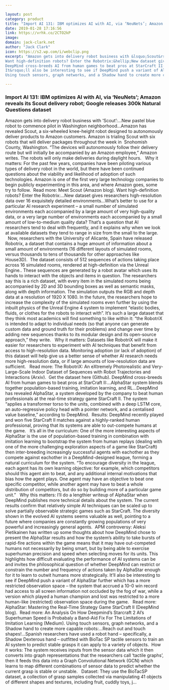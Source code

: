 ```yaml
---

layout: post
category: product
title: "Import AI 131: IBM optimizes AI with AI, via ‘NeuNets’; Amazon reveals its Scout delivery robot; Google releases 300k Natural Questions dataset"
date: 2019-01-28 17:16:56
link: https://vrhk.co/2CTO2kP
image: 
domain: jack-clark.net
author: "Jack Clark"
icon: https://s2.wp.com/i/webclip.png
excerpt: "Amazon gets into delivery robot business with &lsquo;Scout&rsquo;:&hellip;New pastel blue robot to commence pilot in Washington neighborhood&hellip;Amazon has revealed Scout, a six-wheeled knee-height robot designed to autonomously deliver products to Amazon customers. Amazon is trialing Scout with six robots that will deliver packages throughout the week in &nbsp;Snohomish County, Washington. &ldquo;The devices will autonomously follow their delivery route but will initially be accompanied by an Amazon employee,&rdquo; Amazon writes. The robots will only make deliveries during daylight hours. &nbsp;&nbsp;Why it matters: For the past few years, companies have been piloting various types of delivery robot in the world, but there have been continued questions about the viability and likelihood of adoption of such technologies. Amazon is one of the first very large technology companies to begin publicly experimenting in this area, and where Amazon goes, some try to follow.&nbsp; Read more: Meet Scout (Amazon blog).
Want high-definition robots? Enter the Robotrix:&hellip;New dataset gives researchers high-resolution data over 16 exquisitely detailed environments&hellip;What&rsquo;s better to use for a particular AI research experiment &ndash; a small number of simulated environments each accompanied by a large amount of very high-quality data, or a very large number of environments each accompanied by a small amount of low-to-medium quality data? That&rsquo;s a question that AI researchers tend to deal with frequently, and it explains why when we look at available datasets they tend to range in size from the small to the large. &nbsp;&nbsp;Now, researchers with the University of Alicante, Spain have released Robotrix, a dataset that contains a huge amount of information about a small amount of environments (16 different layouts of simulated rooms, versus thousands to tens of thousands for other approaches like House3D).&nbsp; The dataset&nbsp;consists of 512 sequences of actions taking place across 16 simulated rooms, rendered at high-definition via the Unreal Engine.. These sequences are generated by a robot avatar which uses its hands to interact with the objects and items in question. The researchers say this is a rich dataset, with every item in the simulated rooms being accompanied by 2D and 3D bounding boxes as well as semantic masks, along with depth information. The simulation outputs the RGB and depth data at a resolution of 1920 X 1080. In the future, the researchers hope to increase the complexity of the simulated rooms even further by using the inbuilt physics of the Unreal Engine 4 system to implement &ldquo;elastic bodies, fluids, or clothes for the robots to interact with&rdquo;. It&rsquo;s such a large dataset that they think most academics will find something to like within it: &ldquo;the RobotriX is intended to adapt to individual needs (so that anyone can generate custom data and ground truth for their problems) and change over time by adding new sequences thanks to its modular design and its open-source approach,&rdquo; they write. &nbsp;&nbsp;Why it matters: Datasets like RobotriX will make it easier for researchers to experiment with AI techniques that benefit from access to high-resolution data. Monitoring adoption (or lack of adoption) of this dataset will help give us a better sense of whether AI research needs more high-resolution data, or if large amounts of low-resolution data are sufficient. &nbsp;&nbsp;Read more: The RobotriX: An eXtremely Photorealistic and Very-Large-Scale Indoor Dataset of Sequences with Robot Trajectories and Interactions (Arxiv).&nbsp; Get the dataset here (Github).
DeepMind cross-breeds AI from human games to beat pros at StarCraft II:&hellip;AlphaStar system blends together population-based training, imitation learning, and RL&hellip;DeepMind has revealed AlphaStar, a system developed by the company to beat human professionals at the real-time strategy game StarCraft II. The system &ldquo;applies a transformer torso to the units, combined with a deep LSTM core, an auto-regressive policy head with a pointer network, and a centalised value baseline,&rdquo; according to DeepMind.&nbsp; Results: DeepMind recently played and won five StarCraft II matches against a highly-ranked human professional, proving that its systems are able to out-compete humans at the game. &nbsp;&nbsp;It&rsquo;s all in the curriculum: One of the more interesting aspects of AlphaStar is the use of population-based training in combination with imitation learning to bootstrap the system from human replays (dealing with one of the more challenging exploration aspects of a game like StarCraft) then inter-breeding increasingly successful agents with eachother as they compete against eachother in a DeepMind-designed league, forming a natural curriculum for the system. &ldquo;To encourage diversity in the league, each agent has its own learning objective: for example, which competitors should this agent aim to beat, and any additional internal motivations that bias how the agent plays. One agent may have an objective to beat one specific competitor, while another agent may have to beat a whole distribution of competitors, but do so by building more of a particular game unit.&rdquo; &nbsp;&nbsp;Why this matters: I&rsquo;ll do a lengthier writeup of AlphaStar when DeepMind publishes more technical details about the system. The current results confirm that relatively simple AI techniques can be scaled up to solve partially observable strategic games such as StarCraft. The diversity shown in the evolved AI systems seems valuable as well, pointing to a future where companies are constantly growing populations of very powerful and increasingly general agents.&nbsp; APM controversy: Aleksi Pietikainen has written up some thoughts about how DeepMind chose to present the AlphaStar results and how the system&rsquo;s ability to take bursts of rapid-fire actions within the game means that it may have out-competed humans not necessarily by being smart, but by being able to exercise superhuman precision and speed when selecting moves for its units. This highlights how difficult evaluating the performance of AI systems can be and invites the philosophical question of whether DeepMind can restrict or constrain the number and frequency of actions taken by AlphaStar enough for it to learn to outwit humans more strategically.
It&rsquo;ll also be interesting to see if DeepMind push a variant of AlphaStar further which has a more restricted observation space &ndash; the system that accrued a 10-0 win record had access to all screen information not occluded by the fog of war, while a version which played a human champion and lost was restricted to a more human-like (restricted) observation space during the game. &nbsp;&nbsp;Read more: AlphaStar: Mastering the Real-Time Strategy Game StarCraft II (DeepMind blog).&nbsp; Read more: An Analysis On How Deepmind&rsquo;s Starcraft 2 AI&rsquo;s Superhuman Speed is Probabaly a Band-Aid Fix For The Limitations of Imitation Learning (Medium).
Using touch sensors, graph networks, and a Shadow hand to create more capable robots:&hellip;Reach out and touch shapes!&hellip;Spanish researchers have used a robot hand &ndash; specifically, a Shadow Dexterous hand &ndash; outfitted with BioTac SP tactile sensors to train an AI system to predict stable grasps it can apply to a variety of objects.&nbsp; How it works: The system receives inputs from the sensor data which it then converts into graph representations that the researchers call &lsquo;tactile graphs&rsquo;, then it feeds this data into a Graph Convolutional Network (GCN) which learns to map different combinations of sensor data to predict whether the current grasp is stable or unstable. &nbsp;&nbsp;Dataset: They use the BioTacSP dataset, a collection of grasp samples collected via manipulating 41 objects of different shapes and textures, including fruit, cuddly toys, j…"

---
```


### Import AI 131: IBM optimizes AI with AI, via ‘NeuNets’; Amazon reveals its Scout delivery robot; Google releases 300k Natural Questions dataset

Amazon gets into delivery robot business with &lsquo;Scout&rsquo;:&hellip;New pastel blue robot to commence pilot in Washington neighborhood&hellip;Amazon has revealed Scout, a six-wheeled knee-height robot designed to autonomously deliver products to Amazon customers. Amazon is trialing Scout with six robots that will deliver packages throughout the week in &nbsp;Snohomish County, Washington. &ldquo;The devices will autonomously follow their delivery route but will initially be accompanied by an Amazon employee,&rdquo; Amazon writes. The robots will only make deliveries during daylight hours. &nbsp;&nbsp;Why it matters: For the past few years, companies have been piloting various types of delivery robot in the world, but there have been continued questions about the viability and likelihood of adoption of such technologies. Amazon is one of the first very large technology companies to begin publicly experimenting in this area, and where Amazon goes, some try to follow.&nbsp; Read more: Meet Scout (Amazon blog).
Want high-definition robots? Enter the Robotrix:&hellip;New dataset gives researchers high-resolution data over 16 exquisitely detailed environments&hellip;What&rsquo;s better to use for a particular AI research experiment &ndash; a small number of simulated environments each accompanied by a large amount of very high-quality data, or a very large number of environments each accompanied by a small amount of low-to-medium quality data? That&rsquo;s a question that AI researchers tend to deal with frequently, and it explains why when we look at available datasets they tend to range in size from the small to the large. &nbsp;&nbsp;Now, researchers with the University of Alicante, Spain have released Robotrix, a dataset that contains a huge amount of information about a small amount of environments (16 different layouts of simulated rooms, versus thousands to tens of thousands for other approaches like House3D).&nbsp; The dataset&nbsp;consists of 512 sequences of actions taking place across 16 simulated rooms, rendered at high-definition via the Unreal Engine.. These sequences are generated by a robot avatar which uses its hands to interact with the objects and items in question. The researchers say this is a rich dataset, with every item in the simulated rooms being accompanied by 2D and 3D bounding boxes as well as semantic masks, along with depth information. The simulation outputs the RGB and depth data at a resolution of 1920 X 1080. In the future, the researchers hope to increase the complexity of the simulated rooms even further by using the inbuilt physics of the Unreal Engine 4 system to implement &ldquo;elastic bodies, fluids, or clothes for the robots to interact with&rdquo;. It&rsquo;s such a large dataset that they think most academics will find something to like within it: &ldquo;the RobotriX is intended to adapt to individual needs (so that anyone can generate custom data and ground truth for their problems) and change over time by adding new sequences thanks to its modular design and its open-source approach,&rdquo; they write. &nbsp;&nbsp;Why it matters: Datasets like RobotriX will make it easier for researchers to experiment with AI techniques that benefit from access to high-resolution data. Monitoring adoption (or lack of adoption) of this dataset will help give us a better sense of whether AI research needs more high-resolution data, or if large amounts of low-resolution data are sufficient. &nbsp;&nbsp;Read more: The RobotriX: An eXtremely Photorealistic and Very-Large-Scale Indoor Dataset of Sequences with Robot Trajectories and Interactions (Arxiv).&nbsp; Get the dataset here (Github).
DeepMind cross-breeds AI from human games to beat pros at StarCraft II:&hellip;AlphaStar system blends together population-based training, imitation learning, and RL&hellip;DeepMind has revealed AlphaStar, a system developed by the company to beat human professionals at the real-time strategy game StarCraft II. The system &ldquo;applies a transformer torso to the units, combined with a deep LSTM core, an auto-regressive policy head with a pointer network, and a centalised value baseline,&rdquo; according to DeepMind.&nbsp; Results: DeepMind recently played and won five StarCraft II matches against a highly-ranked human professional, proving that its systems are able to out-compete humans at the game. &nbsp;&nbsp;It&rsquo;s all in the curriculum: One of the more interesting aspects of AlphaStar is the use of population-based training in combination with imitation learning to bootstrap the system from human replays (dealing with one of the more challenging exploration aspects of a game like StarCraft) then inter-breeding increasingly successful agents with eachother as they compete against eachother in a DeepMind-designed league, forming a natural curriculum for the system. &ldquo;To encourage diversity in the league, each agent has its own learning objective: for example, which competitors should this agent aim to beat, and any additional internal motivations that bias how the agent plays. One agent may have an objective to beat one specific competitor, while another agent may have to beat a whole distribution of competitors, but do so by building more of a particular game unit.&rdquo; &nbsp;&nbsp;Why this matters: I&rsquo;ll do a lengthier writeup of AlphaStar when DeepMind publishes more technical details about the system. The current results confirm that relatively simple AI techniques can be scaled up to solve partially observable strategic games such as StarCraft. The diversity shown in the evolved AI systems seems valuable as well, pointing to a future where companies are constantly growing populations of very powerful and increasingly general agents.&nbsp; APM controversy: Aleksi Pietikainen has written up some thoughts about how DeepMind chose to present the AlphaStar results and how the system&rsquo;s ability to take bursts of rapid-fire actions within the game means that it may have out-competed humans not necessarily by being smart, but by being able to exercise superhuman precision and speed when selecting moves for its units. This highlights how difficult evaluating the performance of AI systems can be and invites the philosophical question of whether DeepMind can restrict or constrain the number and frequency of actions taken by AlphaStar enough for it to learn to outwit humans more strategically.
It&rsquo;ll also be interesting to see if DeepMind push a variant of AlphaStar further which has a more restricted observation space &ndash; the system that accrued a 10-0 win record had access to all screen information not occluded by the fog of war, while a version which played a human champion and lost was restricted to a more human-like (restricted) observation space during the game. &nbsp;&nbsp;Read more: AlphaStar: Mastering the Real-Time Strategy Game StarCraft II (DeepMind blog).&nbsp; Read more: An Analysis On How Deepmind&rsquo;s Starcraft 2 AI&rsquo;s Superhuman Speed is Probabaly a Band-Aid Fix For The Limitations of Imitation Learning (Medium).
Using touch sensors, graph networks, and a Shadow hand to create more capable robots:&hellip;Reach out and touch shapes!&hellip;Spanish researchers have used a robot hand &ndash; specifically, a Shadow Dexterous hand &ndash; outfitted with BioTac SP tactile sensors to train an AI system to predict stable grasps it can apply to a variety of objects.&nbsp; How it works: The system receives inputs from the sensor data which it then converts into graph representations that the researchers call &lsquo;tactile graphs&rsquo;, then it feeds this data into a Graph Convolutional Network (GCN) which learns to map different combinations of sensor data to predict whether the current grasp is stable or unstable. &nbsp;&nbsp;Dataset: They use the BioTacSP dataset, a collection of grasp samples collected via manipulating 41 objects of different shapes and textures, including fruit, cuddly toys, j…